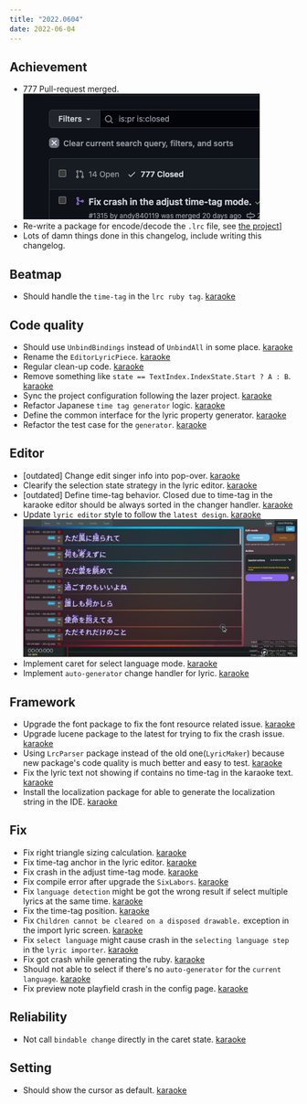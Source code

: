 ```yaml
---
title: "2022.0604"
date: 2022-06-04
---
```


## Achievement

- 777 Pull-request merged.  
  ![](res/2022-06-03-22-50-43.png)
- Re-write a package for encode/decode the `.lrc` file, see [the project](https://github.com/karaoke-dev/LrcParser)]
- Lots of damn things done in this changelog, include writing this changelog.

## Beatmap

- Should handle the `time-tag` in the `lrc ruby tag`. [karaoke](#1338#1343@andy840119)

## Code quality

- Should use `UnbindBindings` instead of `UnbindAll` in some place. [karaoke](#1039#1305@andy840119)
- Rename the `EditorLyricPiece`. [karaoke](#1306@andy840119)
- Regular clean-up code. [karaoke](#1307@andy840119)
- Remove something like `state == TextIndex.IndexState.Start ? A : B`. [karaoke](#1311#1316@andy840119)
- Sync the project configuration following the lazer project. [karaoke](#1330@andy840119)
- Refactor Japanese `time tag generator` logic. [karaoke](#1344@andy840119)
- Define the common interface for the lyric property generator. [karaoke](#1355@andy840119)
- Refactor the test case for the `generator`. [karaoke](#1360@andy840119)

## Editor

- [outdated] Change edit singer info into pop-over. [karaoke](#897@andy840119)
- Clearify the selection state strategy in the lyric editor. [karaoke](#1327@andy840119)
- [outdated] Define time-tag behavior. Closed due to time-tag in the karaoke editor should be always sorted in the changer handler. [karaoke](#1207@andy840119)
- Update `lyric editor` style to follow the `latest design`. [karaoke](#1346@andy840119)  
  ![](res/2022-06-03-23-13-20.png)
- Implement caret for select language mode. [karaoke](#1352@andy840119)
- Implement `auto-generator` change handler for lyric. [karaoke](#1356#1357@andy840119)

## Framework

- Upgrade the font package to fix the font resource related issue. [karaoke](#1323@andy840119)
- Upgrade lucene package to the latest for trying to fix the crash issue. [karaoke](#1325@andy840119)
- Using `LrcParser` package instead of the old one(`LyricMaker`) because new package's code quality is much better and easy to test. [karaoke](#1339@andy840119)
- Fix the lyric text not showing if contains no time-tag in the karaoke text. [karaoke](#1347@andy840119)
- Install the localization package for able to generate the localization string in the IDE. [karaoke](#1358@andy840119)

## Fix

- Fix right triangle sizing calculation. [karaoke](#1310@andy840119)
- Fix time-tag anchor in the lyric editor. [karaoke](#1308#1313#1314@andy840119)
- Fix crash in the adjust time-tag mode. [karaoke](#1309#1315@andy840119)
- Fix compile error after upgrade the `SixLabors`. [karaoke](#1322@andy840119)
- Fix `language detection` might be got the wrong result if select multiple lyrics at the same time. [karaoke](#1326#1328@andy840119)
- Fix the time-tag position. [karaoke](#1312#1329@andy840119)
- Fix `Children cannot be cleared on a disposed drawable.` exception in the import lyric screen. [karaoke](#1348#1350@andy840119)
- Fix `select language` might cause crash in the `selecting language step` in the `lyric importer`. [karaoke](#1349@andy840119)
- Fix got crash while generating the ruby. [karaoke](#1353#1354@andy840119)
- Should not able to select if there's no `auto-generator` for the `current language`. [karaoke](#1335#1359@andy840119)
- Fix preview note playfield crash in the config page. [karaoke](#1361@andy840119)

## Reliability

- Not call `bindable change` directly in the caret state. [karaoke](#1351@andy840119)

## Setting

- Should show the cursor as default. [karaoke](#1342#1345@andy840119)
